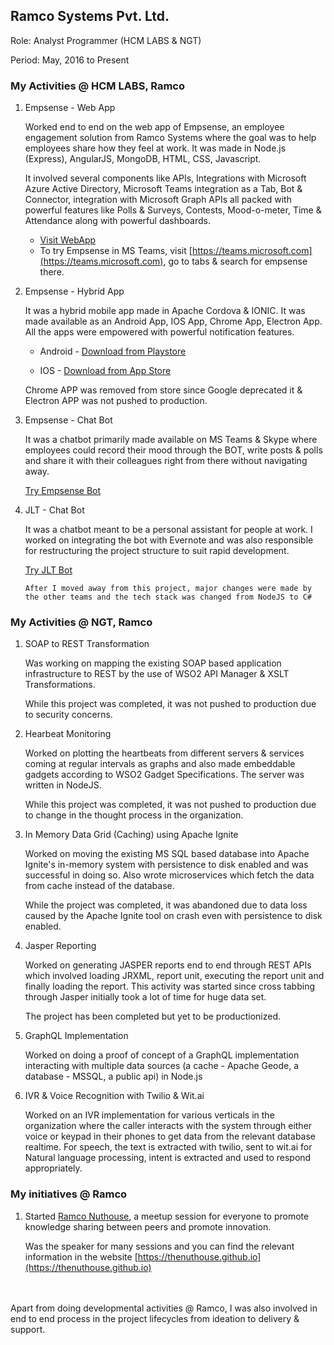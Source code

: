 ## Ramco Systems Pvt. Ltd.

Role: Analyst Programmer (HCM LABS & NGT)


Period: May, 2016 to Present

### My Activities @ HCM LABS, Ramco

1. Empsense - Web App
    
    Worked end to end on the web app of Empsense, an employee engagement solution from Ramco Systems where the goal was to help employees share how they feel at work. It was made in Node.js (Express), AngularJS, MongoDB, HTML, CSS, Javascript. 
    
    It involved several components like APIs, Integrations with Microsoft Azure Active Directory, Microsoft Teams integration as a Tab, Bot & Connector, integration with Microsoft Graph APIs all packed with powerful features like Polls & Surveys, Contests, Mood-o-meter, Time & Attendance along with powerful dashboards.

    * [Visit WebApp](https://empsense.ramco.com)
    * To try Empsense in MS Teams, visit [https://teams.microsoft.com](https://teams.microsoft.com), go to tabs & search for empsense there.
    
2. Empsense - Hybrid App
    
    It was a hybrid mobile app made in Apache Cordova & IONIC. It was made  available as an Android App, IOS App, Chrome App, Electron App. All the apps were empowered with powerful notification features.
    
    * Android - [Download from Playstore](https://play.google.com/store/apps/details?id=com.ramco.hcm.empsense)

    * IOS - [Download from App Store](https://itunes.apple.com/ca/app/empsense/id1127694619)

    Chrome APP was removed from store since Google deprecated it & Electron APP was not pushed to production.

3. Empsense - Chat Bot

    It was a chatbot primarily made available on MS Teams & Skype where employees could record their mood through the BOT, write posts & polls and share it with their colleagues right from there without navigating away.

    [Try Empsense Bot](https://empsense.ramco.com/install/bot)

4. JLT - Chat Bot

    It was a chatbot meant to be a personal assistant for people at work. I worked on integrating the bot with Evernote and was also responsible for restructuring the project structure to suit rapid development.

    [Try JLT Bot](https://bots.ramco.com)

    `After I moved away from this project, major changes were made by the other teams and the tech stack was changed from NodeJS to C#`

### My Activities @ NGT, Ramco

1. SOAP to REST Transformation

    Was working on mapping the existing SOAP based application infrastructure to REST by the use of WSO2 API Manager & XSLT Transformations. 

    While this project was completed, it was not pushed to production due to security concerns.

2. Hearbeat Monitoring

    Worked on plotting the heartbeats from different servers & services coming at regular intervals as graphs and also made embeddable gadgets according to WSO2 Gadget Specifications. The server was written in NodeJS.

    While this project was completed, it was not pushed to production due to change in the thought process in the organization.

3. In Memory Data Grid (Caching) using Apache Ignite

    Worked on moving the existing MS SQL based database into Apache Ignite's in-memory system with persistence to disk enabled and was successful in doing so. Also wrote microservices which fetch the data from cache instead of the database.

    While the project was completed, it was abandoned due to data loss caused by the Apache Ignite tool on crash even with persistence to disk enabled.

4. Jasper Reporting

    Worked on generating JASPER reports end to end through REST APIs which involved loading JRXML, report unit, executing the report unit and finally loading the report. This activity was started since cross tabbing through Jasper initially took a lot of time for huge data set.

    The project has been completed but yet to be productionized.

5. GraphQL Implementation

    Worked on doing a proof of concept of a GraphQL implementation interacting with multiple data sources (a cache - Apache Geode, a database - MSSQL, a public api) in Node.js

6. IVR & Voice Recognition with Twilio & Wit.ai

    Worked on an IVR implementation for various verticals in the organization where the caller interacts with the system through either voice or keypad in their phones to get data from the relevant database realtime. For speech, the text is extracted with twilio, sent to wit.ai for Natural language processing, intent is extracted and used to respond appropriately.

### My initiatives @ Ramco

1. Started [Ramco Nuthouse](https://thenuthouse.github.io), a meetup session for everyone to promote knowledge sharing between peers and promote innovation.

    Was the speaker for many sessions and you can find the relevant information in the website [https://thenuthouse.github.io](https://thenuthouse.github.io)



<br><br>
Apart from doing developmental activities @ Ramco, I was also involved in end to end process in the project lifecycles from ideation to delivery & support.